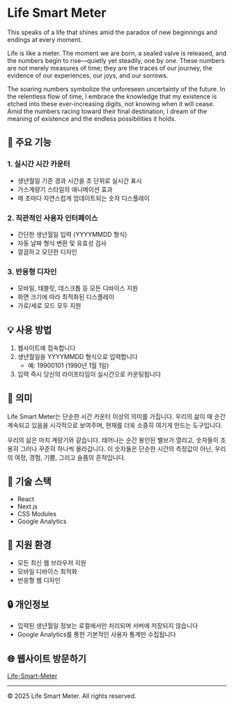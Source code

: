 # Life Smart Meter

This speaks of a life that shines amid the paradox of new beginnings and endings at every moment.

Life is like a meter. The moment we are born, a sealed valve is released, and the numbers begin to rise—quietly
yet steadily, one by one. These numbers are not merely measures of time; they are the traces of our journey,
the evidence of our experiences, our joys, and our sorrows.

The soaring numbers symbolize the unforeseen uncertainty of the future. In the relentless flow of time, I
embrace the knowledge that my existence is etched into these ever-increasing digits, not knowing when it will
cease. Amid the numbers racing toward their final destination, I dream of the meaning of existence and the
endless possibilities it holds.

## 🌟 주요 기능

### 1. 실시간 시간 카운터

- 생년월일 기준 경과 시간을 초 단위로 실시간 표시
- 가스계량기 스타일의 애니메이션 효과
- 매 초마다 자연스럽게 업데이트되는 숫자 디스플레이

### 2. 직관적인 사용자 인터페이스

- 간단한 생년월일 입력 (YYYYMMDD 형식)
- 자동 날짜 형식 변환 및 유효성 검사
- 깔끔하고 모던한 디자인

### 3. 반응형 디자인

- 모바일, 태블릿, 데스크톱 등 모든 디바이스 지원
- 화면 크기에 따라 최적화된 디스플레이
- 가로/세로 모드 모두 지원

## 💡 사용 방법

1. 웹사이트에 접속합니다
2. 생년월일을 YYYYMMDD 형식으로 입력합니다
   - 예: 19900101 (1990년 1월 1일)
3. 입력 즉시 당신의 라이프타임이 실시간으로 카운팅됩니다

## 🎯 의미

Life Smart Meter는 단순한 시간 카운터 이상의 의미를 가집니다.
우리의 삶이 매 순간 계속되고 있음을 시각적으로 보여주며, 현재를 더욱 소중히 여기게 만드는 도구입니다.

우리의 삶은 마치 계량기와 같습니다. 태어나는 순간 봉인된 밸브가 열리고,
숫자들이 조용히 그러나 꾸준히 하나씩 올라갑니다. 이 숫자들은 단순한 시간의 측정값이 아닌,
우리의 여정, 경험, 기쁨, 그리고 슬픔의 흔적입니다.

## 🔧 기술 스택

- React
- Next.js
- CSS Modules
- Google Analytics

## 📱 지원 환경

- 모든 최신 웹 브라우저 지원
- 모바일 디바이스 최적화
- 반응형 웹 디자인

## 🔒 개인정보

- 입력된 생년월일 정보는 로컬에서만 처리되며 서버에 저장되지 않습니다
- Google Analytics를 통한 기본적인 사용자 통계만 수집됩니다

## 🌐 웹사이트 방문하기

[Life-Smart-Meter](https://life-smart-meter.vercel.app)

---

© 2025 Life Smart Meter. All rights reserved.
